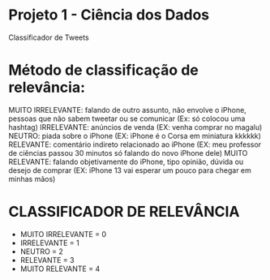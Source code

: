 # Projeto 1 - Ciência dos Dados
Classificador de Tweets

# Método de classificação de relevância: 
MUITO IRRELEVANTE: falando de outro assunto, não envolve o iPhone, pessoas que não sabem tweetar ou se comunicar (Ex: só colocou uma hashtag)
IRRELEVANTE: anúncios de venda (EX: venha comprar no magalu)
NEUTRO: piada sobre o iPhone (EX: iPhone é o Corsa em miniatura kkkkkk)
RELEVANTE: comentário indireto relacionado ao iPhone (EX: meu professor de ciências passou 30 minutos só falando do novo iPhone dele)
MUITO RELEVANTE: falando objetivamente do iPhone, tipo opinião, dúvida ou desejo de comprar (EX: iPhone 13 vai esperar um pouco para chegar em minhas mãos)

# CLASSIFICADOR DE RELEVÂNCIA
- MUITO IRRELEVANTE = 0
- IRRELEVANTE = 1
- NEUTRO = 2
- RELEVANTE = 3
- MUITO RELEVANTE = 4